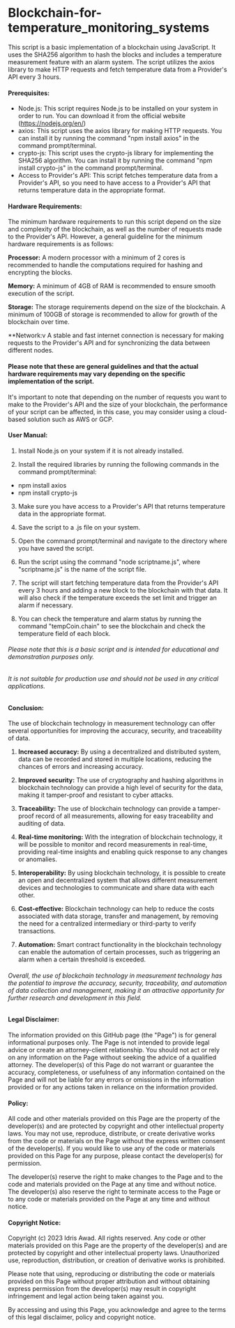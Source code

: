 # Blockchain-for-temperature_monitoring_systems

This script is a basic implementation of a blockchain using JavaScript. It uses the SHA256 algorithm to hash the blocks and includes a temperature measurement feature with an alarm system. The script utilizes the axios library to make HTTP requests and fetch temperature data from a Provider's API every 3 hours.


#### Prerequisites: ####

 - Node.js: This script requires Node.js to be installed on your system in order to run. You can download it from the official website (https://nodejs.org/en/)
 - axios: This script uses the axios library for making HTTP requests. You can install it by running the command "npm install axios" in the command prompt/terminal.
 - crypto-js: This script uses the crypto-js library for implementing the SHA256 algorithm. You can install it by running the command "npm install crypto-js" in the command prompt/terminal.
 - Access to Provider's API: This script fetches temperature data from a Provider's API, so you need to have access to a Provider's API that returns temperature data in the appropriate format.

#### Hardware Requirements: ####

The minimum hardware requirements to run this script depend on the size and complexity of the blockchain, as well as the number of requests made to the Provider's API. However, a general guideline for the minimum hardware requirements is as follows:

**Processor:** A modern processor with a minimum of 2 cores is recommended to handle the computations required for hashing and encrypting the blocks.

**Memory:** A minimum of 4GB of RAM is recommended to ensure smooth execution of the script.

**Storage:** The storage requirements depend on the size of the blockchain. A minimum of 100GB of storage is recommended to allow for growth of the blockchain over time.

**Network:v A stable and fast internet connection is necessary for making requests to the Provider's API and for synchronizing the data between different nodes.

#### Please note that these are general guidelines and that the actual hardware requirements may vary depending on the specific implementation of the script. ####

It's important to note that depending on the number of requests you want to make to the Provider's API and the size of your blockchain, the performance of your script can be affected, in this case, you may consider using a cloud-based solution such as AWS or GCP.

#### User Manual: ####

 1. Install Node.js on your system if it is not already installed.

 2. Install the required libraries by running the following commands in the command prompt/terminal:
 - npm install axios
 - npm install crypto-js

 3. Make sure you have access to a Provider's API that returns temperature data in the appropriate format.

 4. Save the script to a .js file on your system.

 5. Open the command prompt/terminal and navigate to the directory where you have saved the script.

 6. Run the script using the command "node scriptname.js", where "scriptname.js" is the name of the script file.

 7. The script will start fetching temperature data from the Provider's API every 3 hours and adding a new block to the blockchain with that data. It will also check if the temperature exceeds the set limit and trigger an alarm if necessary.

 8. You can check the temperature and alarm status by running the command "tempCoin.chain" to see the blockchain and check the temperature field of each block.

###### Please note that this is a basic script and is intended for educational and demonstration purposes only. ######
###### It  is not suitable for production use and should not be used in any critical applications. ######

#### Conclusion: ####

The use of blockchain technology in measurement technology can offer several opportunities for improving the accuracy, security, and traceability of data.

 1. **Increased accuracy:** By using a decentralized and distributed system, data can be recorded and stored in multiple locations, reducing the chances of errors and increasing accuracy.

 2. **Improved security:** The use of cryptography and hashing algorithms in blockchain technology can provide a high level of security for the data, making it tamper-proof and resistant to cyber attacks.

 3. **Traceability:** The use of blockchain technology can provide a tamper-proof record of all measurements, allowing for easy traceability and auditing of data.

 4. **Real-time monitoring:** With the integration of blockchain technology, it will be possible to monitor and record measurements in real-time, providing real-time insights and enabling quick response to any changes or anomalies.

 5. **Interoperability:** By using blockchain technology, it is possible to create an open and decentralized system that allows different measurement devices and technologies to communicate and share data with each other.

 6. **Cost-effective:** Blockchain technology can help to reduce the costs associated with data storage, transfer and management, by removing the need for a centralized intermediary or third-party to verify transactions.

 7. **Automation:** Smart contract functionality in the blockchain technology can enable the automation of certain processes, such as triggering an alarm when a certain threshold is exceeded.

###### Overall, the use of blockchain technology in measurement technology has the potential to improve the accuracy, security, traceability, and automation of data collection and management, making it an attractive opportunity for further research and development in this field. ######

#### Legal Disclaimer: #### 
The information provided on this GitHub page (the "Page") is for general informational purposes only. The Page is not intended to provide legal advice or create an attorney-client relationship. You should not act or rely on any information on the Page without seeking the advice of a qualified attorney. The developer(s) of this Page do not warrant or guarantee the accuracy, completeness, or usefulness of any information contained on the Page and will not be liable for any errors or omissions in the information provided or for any actions taken in reliance on the information provided.

#### Policy: #### 
All code and other materials provided on this Page are the property of the developer(s) and are protected by copyright and other intellectual property laws. You may not use, reproduce, distribute, or create derivative works from the code or materials on the Page without the express written consent of the developer(s). If you would like to use any of the code or materials provided on this Page for any purpose, please contact the developer(s) for permission.

The developer(s) reserve the right to make changes to the Page and to the code and materials provided on the Page at any time and without notice. The developer(s) also reserve the right to terminate access to the Page or to any code or materials provided on the Page at any time and without notice.

#### Copyright Notice: #### 
Copyright (c) 2023 Idris Awad. All rights reserved. Any code or other materials provided on this Page are the property of the developer(s) and are protected by copyright and other intellectual property laws. Unauthorized use, reproduction, distribution, or creation of derivative works is prohibited.

Please note that using, reproducing or distributing the code or materials provided on this Page without proper attribution and without obtaining express permission from the developer(s) may result in copyright infringement and legal action being taken against you.

By accessing and using this Page, you acknowledge and agree to the terms of this legal disclaimer, policy and copyright notice.

